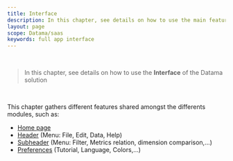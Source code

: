 ```yaml
---
title: Interface
description: In this chapter, see details on how to use the main features of the Datama interface
layout: page
scope: Datama/saas
keywords: full app interface
---
```


<br>

> In this chapter, see details on how to use the **Interface**  of the Datama solution

<br>

This chapter gathers different features shared amongst the differents modules, such as: 
- [Home page]({{site.url}}/{{site.baseurl}}/core_app/new/interface/homepage/homepage.html)
- [Header]({{site.url}}/{{site.baseurl}}/core_app/new/interface/homepage/homepage_header.html) (Menu: File, Edit, Data, Help)
- [Subheader]({{site.url}}/{{site.baseurl}}/core_app/new/interface/subheader/subheader.html) (Menu: Filter, Metrics relation, dimension comparison,...)
- [Preferences]({{site.url}}/{{site.baseurl}}/core_app/new/interface/homepage/admin/admin.html) (Tutorial, Language, Colors,...)

